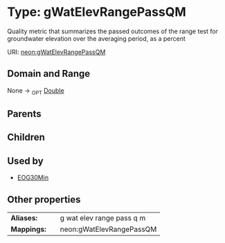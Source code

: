 
# Type: gWatElevRangePassQM


Quality metric that summarizes the passed outcomes of the range test for groundwater elevation over the averaging period, as a percent

URI: [neon:gWatElevRangePassQM](https://data.neonscience.org/gWatElevRangePassQM)


## Domain and Range

None ->  <sub>OPT</sub> [Double](types/Double.md)

## Parents


## Children


## Used by

 * [EOG30Min](EOG30Min.md)

## Other properties

|  |  |  |
| --- | --- | --- |
| **Aliases:** | | g wat elev range pass q m |
| **Mappings:** | | neon:gWatElevRangePassQM |

